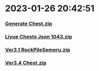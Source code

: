 # 2023-01-26 20:42:51

### [Generate Chest.zip](https://raw.githubusercontent.com/Sam5440/Genshin_Impact_Teleport_Files/main/ManualCollectPoint/Chest/Generate%20Chest.zip)

### [Liyue Chests Json 1043.zip](https://raw.githubusercontent.com/Sam5440/Genshin_Impact_Teleport_Files/main/ManualCollectPoint/Chest/Liyue%20Chests%20Json%201043.zip)

### [Ver3.1 RockPileSemeru.zip](https://raw.githubusercontent.com/Sam5440/Genshin_Impact_Teleport_Files/main/ManualCollectPoint/Chest/Ver3.1%20RockPileSemeru.zip)

### [Ver3.4 Chest.zip](https://raw.githubusercontent.com/Sam5440/Genshin_Impact_Teleport_Files/main/ManualCollectPoint/Chest/Ver3.4%20Chest.zip)

